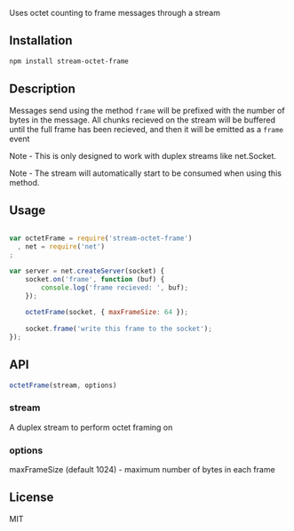 Uses octet counting to frame messages through a stream

## Installation

```bash
npm install stream-octet-frame
```

## Description

Messages send using the method `frame` will be prefixed with the number of bytes in the message.
All chunks recieved on the stream will be buffered until the full frame has been recieved, and then it
will be emitted as a `frame` event

Note - This is only designed to work with duplex streams like net.Socket.

Note - The stream will automatically start to be consumed when using this method.

## Usage

```javascript

var octetFrame = require('stream-octet-frame')
  , net = require('net')
;

var server = net.createServer(socket) {
    socket.on('frame', function (buf) {
        console.log('frame recieved: ', buf);
    });
    
    octetFrame(socket, { maxFrameSize: 64 });
    
    socket.frame('write this frame to the socket');
});

```

## API

```javascript
octetFrame(stream, options)
```

### stream

A duplex stream to perform octet framing on

### options

maxFrameSize (default 1024) - maximum number of bytes in each frame

## License

MIT